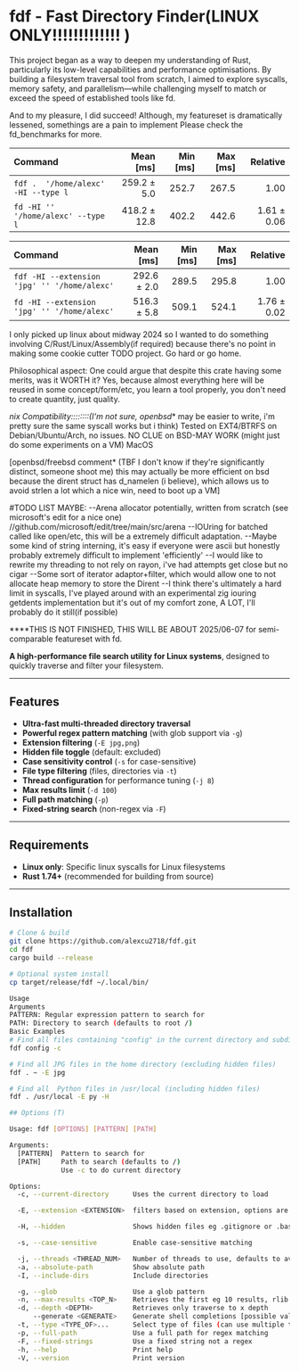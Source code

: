 
# fdf - Fast Directory Finder(LINUX ONLY!!!!!!!!!!!!! )

This project began as a way to deepen my understanding of Rust, particularly
its low-level capabilities and performance optimisations.
By building a filesystem traversal tool from scratch, I aimed to explore syscalls, memory safety,
and parallelism—while challenging myself to match or exceed the speed of established tools like fd.

And to my pleasure, I did succeed! Although, my featureset is dramatically lessened, somethings are a pain to implement
Please check the fd_benchmarks for more.

| Command | Mean [ms] | Min [ms] | Max [ms] | Relative |
|:---|---:|---:|---:|---:|
| `fdf .  '/home/alexc' -HI --type l` | 259.2 ± 5.0 | 252.7 | 267.5 | 1.00 |
| `fd -HI '' '/home/alexc' --type l` | 418.2 ± 12.8 | 402.2 | 442.6 | 1.61 ± 0.06 |


| Command | Mean [ms] | Min [ms] | Max [ms] | Relative |
|:---|---:|---:|---:|---:|
| `fdf -HI --extension 'jpg' '' '/home/alexc'` | 292.6 ± 2.0 | 289.5 | 295.8 | 1.00 |
| `fd -HI --extension 'jpg' '' '/home/alexc'` | 516.3 ± 5.8 | 509.1 | 524.1 | 1.76 ± 0.02 |


I only picked up linux about midway 2024 so I wanted to do something involving C/Rust/Linux/Assembly(if required) because
there's no point in making some cookie cutter TODO project. Go hard or go home.

Philosophical aspect:
One could argue that despite this crate having some merits, was it WORTH it?
Yes, because almost everything here will be reused in some concept/form/etc, you learn a tool properly, you don't need to create quantity,
just quality.

*nix Compatibility::::::::(I'm not sure, openbsd** may be easier to write, i'm pretty sure the same syscall works but i think)
Tested on EXT4/BTRFS on Debian/Ubuntu/Arch, no issues.
NO CLUE on BSD-MAY WORK (might just do some experiments on a VM)
MacOS


[openbsd/freebsd comment* (TBF I don't know if they're significantly distinct, someone shoot me) this may actually be more efficient on bsd because the dirent struct has d_namelen (i believe), which allows us to avoid strlen a lot which a nice win, need to boot up a VM]


#TODO LIST MAYBE:
--Arena allocator potentially,  written from scratch (see microsoft's edit for a nice one) //github.com/microsoft/edit/tree/main/src/arena
--IOUring for batched called like open/etc, this will be a extremely difficult adaptation.
--Maybe some kind of string interning, it's easy if everyone were ascii but honestly probably extremely difficult to implement 'efficiently'
--I would like to rewrite my threading to not rely on rayon, i've had attempts get close but no cigar
--Some sort of iterator adaptor+filter, which would allow one to not allocate heap memory to store the Dirent
--I think there's ultimately a hard limit in syscalls, I've played around with an experimental zig iouring getdents implementation but it's out of my comfort zone, A LOT, I'll probably do it still(if possible)

****THIS IS NOT FINISHED, THIS WILL BE ABOUT 2025/06-07 for semi-comparable featureset with fd.

**A high-performance file search utility for Linux systems**, designed to quickly traverse and filter your filesystem.

---

## Features

- **Ultra-fast multi-threaded directory traversal**
- **Powerful regex pattern matching** (with glob support via `-g`)
- **Extension filtering** (`-E jpg,png`)
- **Hidden file toggle** (default: excluded)
- **Case sensitivity control** (`-s` for case-sensitive)
- **File type filtering** (files, directories via `-t`)
- **Thread configuration** for performance tuning (`-j 8`)
- **Max results limit** (`-d 100`)
- **Full path matching** (`-p`)
- **Fixed-string search** (non-regex via `-F`)

---

## Requirements

- **Linux only**: Specific linux syscalls for Linux filesystems
- **Rust 1.74+** (recommended for building from source)

---

## Installation

```bash
# Clone & build
git clone https://github.com/alexcu2718/fdf.git
cd fdf
cargo build --release

# Optional system install
cp target/release/fdf ~/.local/bin/

Usage
Arguments
PATTERN: Regular expression pattern to search for
PATH: Directory to search (defaults to root /)
Basic Examples
# Find all files containing "config" in the current directory and subdirectories (case-insensitive and excluding directories+hidden files)
fdf config -c

# Find all JPG files in the home directory (excluding hidden files)
fdf . ~ -E jpg

# Find all  Python files in /usr/local (including hidden files)
fdf . /usr/local -E py -H

## Options (T)

Usage: fdf [OPTIONS] [PATTERN] [PATH]

Arguments:
  [PATTERN]  Pattern to search for
  [PATH]     Path to search (defaults to /)
             Use -c to do current directory

Options:
  -c, --current-directory      Uses the current directory to load

  -E, --extension <EXTENSION>  filters based on extension, options are ['d', 'u', 'l', 'f', 'p', 'c', 'b', 's', 'e', 'x']

  -H, --hidden                 Shows hidden files eg .gitignore or .bashrc

  -s, --case-sensitive         Enable case-sensitive matching

  -j, --threads <THREAD_NUM>   Number of threads to use, defaults to available threads [default: X]
  -a, --absolute-path          Show absolute path
  -I, --include-dirs           Include directories

  -g, --glob                   Use a glob pattern
  -n, --max-results <TOP_N>    Retrieves the first eg 10 results, rlib rs$ -d 10
  -d, --depth <DEPTH>          Retrieves only traverse to x depth
      --generate <GENERATE>    Generate shell completions [possible values: bash, elvish, fish, powershell, zsh]
  -t, --type <TYPE_OF>...      Select type of files (can use multiple times)
  -p, --full-path              Use a full path for regex matching
  -F, --fixed-strings          Use a fixed string not a regex
  -h, --help                   Print help
  -V, --version                Print version
  
